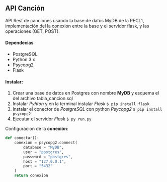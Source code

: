 ## API Canción
API Rest de canciones usando la base de datos MyDB de la PECL1, implementación del la conexion entre la base y el servidor flask, y las operaciones (GET, POST).

#### Dependecias
- PostgreSQL
- Python 3.x
- Psycopg2
- Flask

#### Instalar:
1. Crear una base de datos en Postgres con nombre **MyDB** y esquema el del archivo tabla_cancion.sql
2. Instalar *Pyhton* y en la terminal instalar *Flask*  `$ pip install flask`
3. Instalar el conector de *PostgreSQL* con python *Psycopg2*  `$ pip install psycopg2`
4. Ejecutar el servidor *Flask*  `$ py run.py`

Configuracion de la **conexión**:

```python
def conectar():
    conexion = psycopg2.connect(
        database = "MyDB",
        user = "postgres",
        password = "postgres",
        host = "127.0.0.1",
        port = "5432"
    )
    return conexion
```